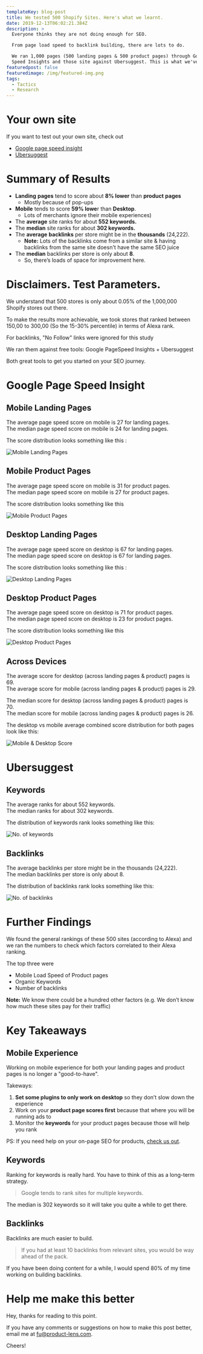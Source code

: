 ```yaml
---
templateKey: blog-post
title: We tested 500 Shopify Sites. Here's what we learnt.
date: 2019-12-13T06:02:21.384Z
description: >
  Everyone thinks they are not doing enough for SEO.

  From page load speed to backlink building, there are lots to do.

  We ran 1,000 pages (500 landing pages & 500 product pages) through Google Page
  Speed Insights and those site against Ubersuggest. This is what we've learnt.
featuredpost: false
featuredimage: /img/featured-img.png
tags:
  - Tactics
  - Research
---
```

# Your own site

If you want to test out your own site, check out

* [Google page speed insight](https://developers.google.com/speed/pagespeed/insights/)
* [Ubersuggest](https://neilpatel.com/ubersuggest/)

# Summary of Results

* **Landing** **pages** tend to score about **8% lower** than **product** **pages** 
  * Mostly because of pop-ups
* **Mobile** tends to score **59% lowe**r than **Desktop**. 
  * Lots of merchants ignore their mobile experiences)
* The **average** site ranks for about **552 keywords.**
* The **median** site ranks for about **302 keywords.**
* The **average** **backlinks** per store might be in the **thousands** (24,222). 
  * **Note:** Lots of the backlinks come from a similar site & having backlinks from the same site doesn't have the same SEO juice 
* The **median** backlinks per store is only about **8**. 
  * So, there’s loads of space for improvement here.

# Disclaimers. Test Parameters.

We understand that 500 stores is only about 0.05% of the 1,000,000 Shopify stores out there.

To make the results more achievable, we took stores that ranked between 150,00 to 300,00 (So the 15-30% percentile) in terms of Alexa rank.

For backlinks, "No Follow" links were ignored for this study

We ran them against free tools: Google PageSpeed Insights + Ubersuggest

Both great tools to get you started on your SEO journey. 

# Google Page Speed Insight

## Mobile Landing Pages

The average page speed score on mobile is 27 for landing pages. \
The median page speed score on mobile is 24 for landing pages.

The score distribution looks something like this:

![Mobile Landing Pages](/img/mobile-score-landing-pages.png)

## Mobile Product Pages

The average page speed score on mobile is 31 for product pages. \
The median page speed score on mobile is 27 for product pages.

The score distribution looks something like this

![Mobile Product Pages](/img/mobile-score-product-pages.png)

## Desktop Landing Pages

The average page speed score on desktop is 67 for landing pages. \
The median page speed score on desktop is 67 for landing pages.

The score distribution looks something like this:

![Desktop Landing Pages](/img/desktop-score-landing-pages.png)

## Desktop Product Pages

The average page speed score on desktop is 71 for product pages. \
The median page speed score on desktop is 23 for product pages.

The score distribution looks something like this

![Desktop Product Pages](/img/desktop-score-product-pages.png)

## Across Devices

The average score for desktop (across landing pages & product) pages is 69.\
The average score for mobile (across landing pages & product) pages is 29.

The median score for desktop (across landing pages & product) pages is 70.\
The median score for mobile (across landing pages & product) pages is 26. 

The desktop vs mobile average combined score distribution for both pages look like this:

![Mobile & Desktop Score](/img/mobile-desktop-score.png)

# Ubersuggest

## Keywords

The average ranks for about 552 keywords.\
The median ranks for about 302 keywords.

The distribution of keywords rank looks something like this:

![No. of keywords](/img/no.-of-keywords-ranked.png)

## Backlinks

The average backlinks per store might be in the thousands (24,222). \
The median backlinks per store is only about 8. 

The distribution of backlinks rank looks something like this:

![No. of backlinks](/img/no.-of-backlinks.png)

# Further Findings

We found the general rankings of these 500 sites (according to Alexa) and we ran the numbers to check which factors correlated to their Alexa ranking.

The top three were

* Mobile Load Speed of Product pages
* Organic Keywords
* Number of backlinks

**Note:** We know there could be a hundred other factors (e.g. We don’t know how much these sites pay for their traffic)

# Key Takeaways

## Mobile Experience

Working on mobile experience for both your landing pages and product pages is no longer a "good-to-have".

Takeways:

1. **Set some plugins to only work on desktop** so they don’t slow down the experience
2. Work on your **product page scores first** because that where you will be running ads to
3. Monitor the **keywords** for your product pages because those will help you rank

PS: If you need help on your on-page SEO for products, [check us out](https://www.product-lens.com).

## Keywords

Ranking for keywords is really hard. You have to think of this as a long-term strategy.

> Google tends to rank sites for multiple keywords. 

The median is 302 keywords so it will take you quite a while to get there.



## Backlinks

Backlinks are much easier to build. 

> If you had at least 10 backlinks from relevant sites, you would be way ahead of the pack.

If you have been doing content for a while, I would spend 80% of my time working on building backlinks.

# Help me make this better

Hey, thanks for reading to this point. 

If you have any comments or suggestions on how to make this post better, email me at fu@product-lens.com.

Cheers!
